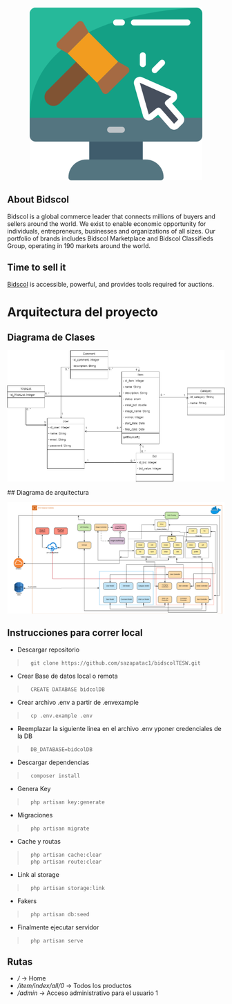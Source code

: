 <p align="center"><img src="https://raw.githubusercontent.com/sazapatac1/bidscolTESW/master/public/img/logo.png" width="400"></p>


## About Bidscol

Bidscol is a global commerce leader that connects millions of buyers and sellers around the world. We exist to enable economic opportunity for individuals, entrepreneurs, businesses and organizations of all sizes. Our portfolio of brands includes Bidscol Marketplace and Bidscol Classifieds Group, operating in 190 markets around the world.

## **Time to sell it**
[Bidscol](www.bidscol.tk) is accessible, powerful, and provides tools required for auctions.

# Arquitectura del proyecto
## Diagrama de Clases
<p align="center"><img src="https://raw.githubusercontent.com/sazapatac1/bidscolTESW/master/bidsClassDiagram.png" width="800"></p>
## Diagrama de arquitectura
<p align="center"><img src="https://raw.githubusercontent.com/sazapatac1/bidscolTESW/master/bidsArchitecureDiagram.png" width="800"></p>

## Instrucciones para correr local
- Descargar repositorio
>       git clone https://github.com/sazapatac1/bidscolTESW.git
- Crear Base de datos local o remota
>       CREATE DATABASE bidcolDB
- Crear archivo .env a partir de .envexample
>       cp .env.example .env
- Reemplazar la siguiente linea en el archivo .env yponer credenciales de la DB
>       DB_DATABASE=bidcolDB
- Descargar dependencias
>       composer install
- Genera Key
>       php artisan key:generate
- Migraciones
>       php artisan migrate
- Cache y routas
>       php artisan cache:clear
>       php artisan route:clear
- Link al storage
>       php artisan storage:link
- Fakers
>       php artisan db:seed
- Finalmente ejecutar servidor
>       php artisan serve

## Rutas
- */* -> Home
- */item/index/all/0* -> Todos los productos
- */admin* -> Acceso administrativo para el usuario 1

